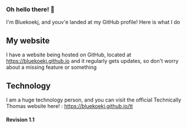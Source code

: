 ### Oh hello there! 👋

I'm Bluekoekj, and youv'e landed at my GitHub profile! Here is what I do

## My website

I have a website being hosted on GitHub, located at https://bluekoekj.github.io and it regularly gets updates, so don't worry about a missing feature or something

## Technology 

I am a huge technology person, and you can visit the official Technically Thomas website here! : https://bluekoekj.github.io/tt

#### Revision 1.1
